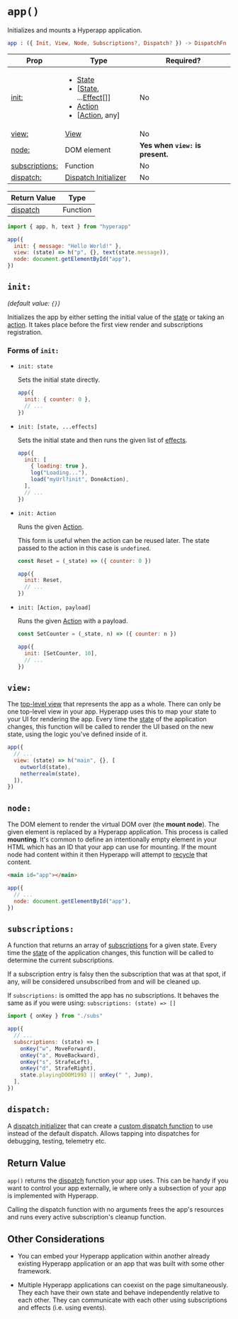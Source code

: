 # `app()`

Initializes and mounts a Hyperapp application.

```elm
app : ({ Init, View, Node, Subscriptions?, Dispatch? }) -> DispatchFn
```

| Prop                             | Type                                                                        | Required?                        |
| -------------------------------- | --------------------------------------------------------------------------- | -------------------------------- |
| [init:](#init)                   | <ul><li>[State](../architecture/state.md)</li><li>[[State](../architecture/state.md), ...[Effect](../architecture/effects.md)[]]</li><li>[Action](../architecture/actions.md)</li><li>[[Action](../architecture/actions.md), any]</li></ul> | No                               |
| [view:](#view)                   | [View](../architecture/views.md)                                            | No                               |
| [node:](#node)                   | DOM element                                                                 | **Yes when `view:` is present.** |
| [subscriptions:](#subscriptions) | Function                                                                    | No                               |
| [dispatch:](#dispatch)           | [Dispatch Initializer](../architecture/dispatch.md#dispatch-initializer)    | No                               |

| Return Value                            | Type     |
| --------------------------------------- | -------- |
| [dispatch](../architecture/dispatch.md) | Function |

```js
import { app, h, text } from "hyperapp"

app({
  init: { message: "Hello World!" },
  view: (state) => h("p", {}, text(state.message)),
  node: document.getElementById("app"),
})
```

## `init:`

_(default value: `{}`)_

Initializes the app by either setting the initial value of the [state](../architecture/state.md) or taking an [action](../architecture/actions.md). It takes place before the first view render and subscriptions registration.

### Forms of `init:`

- `init: state`

  Sets the initial state directly.

  ```js
  app({
    init: { counter: 0 },
    // ...
  })
  ```

- `init: [state, ...effects]`

  Sets the initial state and then runs the given list of [effects](../architecture/effects.md).

  ```js
  app({
    init: [
      { loading: true },
      log("Loading..."),
      load("myUrl?init", DoneAction),
    ],
    // ...
  })
  ```

- `init: Action`

  Runs the given [Action](../architecture/action.md).

  This form is useful when the action can be reused later. The state passed to the action in this case is `undefined`.

  ```js
  const Reset = (_state) => ({ counter: 0 })

  app({
    init: Reset,
    // ...
  })
  ```

- `init: [Action, payload]`

  Runs the given [Action](../architecture/actio.md) with a payload.

  ```js
  const SetCounter = (_state, n) => ({ counter: n })

  app({
    init: [SetCounter, 10],
    // ...
  })
  ```

## `view:`

The [top-level view](../architecture/views.md#top-level-view) that represents the app as a whole. There can only be one top-level view in your app. Hyperapp uses this to map your state to your UI for rendering the app. Every time the [state](../architecture/state.md) of the application changes, this function will be called to render the UI based on the new state, using the logic you've defined inside of it.

```js
app({
  // ...
  view: (state) => h("main", {}, [
    outworld(state),
    netherrealm(state),
  ]),
})
```

<!-- "Outworld" and "Netherrealm" are two of several realms in the "Mortal Kombat" videogame series. -->

## `node:`

The DOM element to render the virtual DOM over (the **mount node**). The given element is replaced by a Hyperapp application. This process is called **mounting**. It's common to define an intentionally empty element in your HTML which has an ID that your app can use for mounting. If the mount node had content within it then Hyperapp will attempt to [recycle](../architecture/views.md#recycling) that content.

```html
<main id="app"></main>
```

```js
app({
  // ...
  node: document.getElementById("app"),
})
```

## `subscriptions:`

A function that returns an array of [subscriptions](../architecture/subscriptions.md) for a given state. Every time the [state](../architecture/state.md) of the application changes, this function will be called to determine the current subscriptions.

If a subscription entry is falsy then the subscription that was at that spot, if any, will be considered unsubscribed from and will be cleaned up.

If `subscriptions:` is omitted the app has no subscriptions. It behaves the same as if you were using: `subscriptions: (state) => []`

```js
import { onKey } from "./subs"

app({
  // ...
  subscriptions: (state) => [
    onKey("w", MoveForward),
    onKey("a", MoveBackward),
    onKey("s", StrafeLeft),
    onKey("d", StrafeRight),
    state.playingDOOM1993 || onKey(" ", Jump),
  ],
})
```

<!-- The 1993 videogame DOOM did not have jumping as a movement option. -->

## `dispatch:`

A [dispatch initializer](../architecture/dispatch.md#dispatch-initializer) that can create a [custom dispatch function](../architecture/dispatch.md#custom-dispatching) to use instead of the default dispatch. Allows tapping into dispatches for debugging, testing, telemetry etc.

## Return Value

`app()` returns the [dispatch](../architecture/dispatch.md) function your app uses. This can be handy if you want to control your app externally, ie where only a subsection of your app is implemented with Hyperapp.

Calling the dispatch function with no arguments frees the app's resources and runs every active subscription's cleanup function.

## Other Considerations

- You can embed your Hyperapp application within another already existing Hyperapp application or an app that was built with some other framework.

- Multiple Hyperapp applications can coexist on the page simultaneously. They each have their own state and behave independently relative to each other. They can communicate with each other using subscriptions and effects (i.e. using events).
